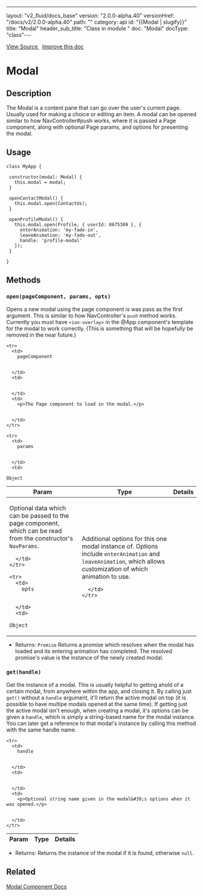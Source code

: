 ---
layout: "v2_fluid/docs_base"
version: "2.0.0-alpha.40"
versionHref: "/docs/v2/2.0.0-alpha.40"
path: ""
category: api
id: "{{Modal | slugify}}"
title: "Modal"
header_sub_title: "Class in module "
doc: "Modal"
docType: "class"---




<div class="improve-docs">
  <a href='http://github.com/driftyco/ionic2/tree/master/ionic/components/modal/modal.ts#L5'>
    View Source
  </a>
  &nbsp;
  <a href='http://github.com/driftyco/ionic2/edit/master/ionic/components/modal/modal.ts#L5'>
    Improve this doc
  </a>

</div>




<h1 class="api-title">


Modal






</h1>






<h2>Description</h2>

<p>The Modal is a content pane that can go over the user&#39;s current page.
Usually used for making a choice or editing an item. A modal can be opened
similar to how NavController#push works, where it is passed a Page component,
along with optional Page params, and options for presenting the modal.</p>


<h2>Usage</h2>

<pre><code class="lang-ts">class MyApp {

 constructor(modal: Modal) {
   this.modal = modal;
 }

 openContactModal() {
   this.modal.open(ContactUs);
 }

 openProfileModal() {
   this.modal.open(Profile, { userId: 8675309 }, {
     enterAnimation: &#39;my-fade-in&#39;,
     leaveAnimation: &#39;my-fade-out&#39;,
     handle: &#39;profile-modal&#39;
   });
 }

}
</code></pre>







<h2>Methods</h2>

<div id="open"></div>

<h3>
<code>open(pageComponent, params, opts)</code>

</h3>

Opens a new modal using the page component is was pass as the first
argument. This is similar to how NavController's `push` method works.
Currently you must have `<ion-overlay>` in the @App component's template
for the modal to work correctly. (This is something that will
be hopefully be removed in the near future.)



<table class="table" style="margin:0;">
  <thead>
    <tr>
      <th>Param</th>
      <th>Type</th>
      <th>Details</th>
    </tr>
  </thead>
  <tbody>
    
    <tr>
      <td>
        pageComponent
        
        
      </td>
      <td>
        
  
      </td>
      <td>
        <p>The Page component to load in the modal.</p>

        
      </td>
    </tr>
    
    <tr>
      <td>
        params
        
        
      </td>
      <td>
        
  <code>Object</code>
      </td>
      <td>
        <p>Optional data which can be passed to the page
component, which can be read from the constructor&#39;s <code>NavParams</code>.</p>

        
      </td>
    </tr>
    
    <tr>
      <td>
        opts
        
        
      </td>
      <td>
        
  <code>Object</code>
      </td>
      <td>
        <p>Additional options for this one modal instance of.
Options include <code>enterAnimation</code> and <code>leaveAnimation</code>, which
allows customization of which animation to use.</p>

        
      </td>
    </tr>
    
  </tbody>
</table>






* Returns: 
  <code>Promise</code> Returns a promise which resolves when the modal has
loaded and its entering animation has completed. The resolved promise's
value is the instance of the newly created modal.




<div id="get"></div>

<h3>
<code>get(handle)</code>

</h3>

Get the instance of a modal. This is usually helpful to getting ahold of a
certain modal, from anywhere within the app, and closing it. By calling
just `get()` without a `handle` argument, it'll return the active modal
on top (it is possible to have multipe modals opened at the same time).
If getting just the active modal isn't enough, when creating
a modal, it's options can be given a `handle`, which is simply a string-based
name for the modal instance. You can later get a reference to that modal's
instance by calling this method with the same handle name.



<table class="table" style="margin:0;">
  <thead>
    <tr>
      <th>Param</th>
      <th>Type</th>
      <th>Details</th>
    </tr>
  </thead>
  <tbody>
    
    <tr>
      <td>
        handle
        
        
      </td>
      <td>
        
  
      </td>
      <td>
        <p>Optional string name given in the modal&#39;s options when it was opened.</p>

        
      </td>
    </tr>
    
  </tbody>
</table>






* Returns: 
   Returns the instance of the modal if it is found, otherwise `null`.






<h2>Related</h2>

<a href='/docs/v2/components#modals'>Modal Component Docs</a><!-- end content block -->


<!-- end body block -->

